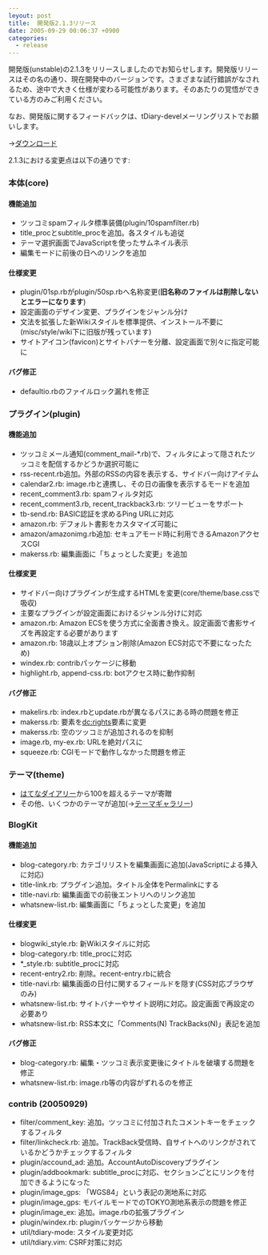 ```yaml
---
leyout: post
title:  開発版2.1.3リリース
date: 2005-09-29 00:06:37 +0900
categories:
  - release
---
```

開発版(unstable)の2.1.3をリリースしましたのでお知らせします。開発版リリースはその名の通り、現在開発中のバージョンです。さまざまな試行錯誤がなされるため、途中で大きく仕様が変わる可能性があります。そのあたりの覚悟ができている方のみご利用ください。

なお、開発版に関するフィードバックは、tDiary-develメーリングリストでお願いします。

→[ダウンロード](20021112)

2.1.3における変更点は以下の通りです:

### 本体(core)
#### 機能追加
* ツッコミspamフィルタ標準装備(plugin/10spamfilter.rb)
* title_procとsubtitle_procを追加。各スタイルも追従
* テーマ選択画面でJavaScriptを使ったサムネイル表示
* 編集モードに前後の日へのリンクを追加

#### 仕様変更 
* plugin/01sp.rbがplugin/50sp.rbへ名称変更(**旧名称のファイルは削除しないとエラーになります**)
* 設定画面のデザイン変更、プラグインをジャンル分け
* 文法を拡張した新Wikiスタイルを標準提供、インストール不要に(misc/style/wiki下に旧版が残っています)
* サイトアイコン(favicon)とサイトバナーを分離、設定画面で別々に指定可能に

#### バグ修正
* defaultio.rbのファイルロック漏れを修正

### プラグイン(plugin)
#### 機能追加
* ツッコミメール通知(comment_mail-*.rb)で、フィルタによって隠されたツッコミを配信するかどうか選択可能に
* rss-recent.rb追加。外部のRSSの内容を表示する、サイドバー向けアイテム
* calendar2.rb: image.rbと連携し、その日の画像を表示するモードを追加
* recent_comment3.rb: spamフィルタ対応
* recent_comment3.rb, recent_trackback3.rb: ツリービューをサポート
* tb-send.rb: BASIC認証を求めるPing URLに対応
* amazon.rb: デフォルト書影をカスタマイズ可能に
* amazon/amazonimg.rb追加: セキュアモード時に利用できるAmazonアクセスCGI
* makerss.rb: 編集画面に「ちょっとした変更」を追加

#### 仕様変更
* サイドバー向けプラグインが生成するHTMLを変更(core/theme/base.cssで吸収)
* 主要なプラグインが設定画面におけるジャンル分けに対応
* amazon.rb: Amazon ECSを使う方式に全面書き換え。設定画面で書影サイズを再設定する必要があります
* amazon.rb: 18歳以上オプション削除(Amazon ECS対応で不要になったため)
* windex.rb: contribパッケージに移動
* highlight.rb, append-css.rb: botアクセス時に動作抑制

#### バグ修正
* makelirs.rb: index.rbとupdate.rbが異なるパスにある時の問題を修正
* makerss.rb: <copyright>要素を<dc:rights>要素に変更
* makerss.rb: 空のツッコミが追加されるのを抑制
* image.rb, my-ex.rb: URLを絶対パスに
* squeeze.rb: CGIモードで動作しなかった問題を修正

### テーマ(theme)
* [はてなダイアリー](http://d.hatena.ne.jp/)から100を超えるテーマが寄贈
* その他、いくつかのテーマが追加(→[テーマギャラリー](20021001.html))

### BlogKit
#### 機能追加
* blog-category.rb: カテゴリリストを編集画面に追加(JavaScriptによる挿入に対応)
* title-link.rb: プラグイン追加。タイトル全体をPermalinkにする
* title-navi.rb: 編集画面での前後エントリへのリンク追加
* whatsnew-list.rb: 編集画面に「ちょっとした変更」を追加

#### 仕様変更
* blogwiki_style.rb: 新Wikiスタイルに対応
* blog-category.rb: title_procに対応
* *_style.rb: subtitle_procに対応
* recent-entry2.rb: 削除。recent-entry.rbに統合
* title-navi.rb: 編集画面の日付に関するフィールドを隠す(CSS対応ブラウザのみ)
* whatsnew-list.rb: サイトバナーやサイト説明に対応。設定画面で再設定の必要あり
* whatsnew-list.rb: RSS本文に「Comments(N) TrackBacks(N)」表記を追加

#### バグ修正
* blog-category.rb: 編集・ツッコミ表示変更後にタイトルを破壊する問題を修正
* whatsnew-list.rb: image.rb等の内容がずれるのを修正

### contrib (20050929)
* filter/comment_key: 追加。ツッコミに付加されたコメントキーをチェックするフィルタ
* filter/linkcheck.rb: 追加。TrackBack受信時、自サイトへのリンクがされているかどうかチェックするフィルタ
* plugin/accound_ad: 追加。AccountAutoDiscoveryプラグイン
* plugin/addbookmark: subtitle_procに対応、セクションごとにリンクを付加できるようになった
* plugin/image_gps: 「WGS84」という表記の測地系に対応
* plugin/image_gps: モバイルモードでのTOKYO測地系表示の問題を修正
* plugin/image_ex: 追加。image.rbの拡張プラグイン
* plugin/windex.rb: pluginパッケージから移動
* util/tdiary-mode: スタイル変更対応
* util/tdiary.vim: CSRF対策に対応

